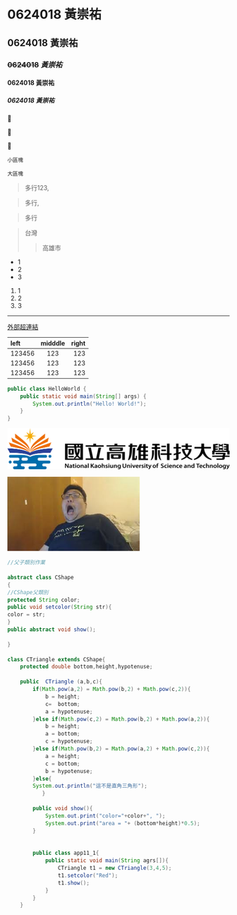 # 0624018 **黃崇祐**

## 0624018 黃崇祐

### ~~0624018~~ *黃崇祐*

#### 0624018 黃崇祐

##### 0624018 黃崇祐

:chicken:

:chicken:

:chicken:

`小區塊`

```大區塊```

> 多行123,

> 多行,

> 多行

>台灣
>>高雄市

* 1
* 2
* 3

1. 1
2. 2
3. 3

***

[外部超連結](https:\\tw.yahoo.com)

|   left  |   midddle  |   right  |
|:--------|:----------:|---------:|
|123456|123|123|
|123456|123|123|
|123456|123|123|

```java
public class HelloWorld {
    public static void main(String[] args) {
        System.out.println("Hello! World!");
    }
}
```


![NKUST](nkust.png)

[![AAA](DONDON.jpg)](https://www.youtube.com/watch?v=AhMhjkYMU5k)


```java
//父子類別作業

abstract class CShape 
{
//CShape父類別
protected String color;
public void setcolor(String str){
color = str;
}
public abstract void show();

}

class CTriangle extends CShape{
    protected double bottom,height,hypotenuse;
    
    public  CTriangle (a,b,c){
        if(Math.pow(a,2) = Math.pow(b,2) + Math.pow(c,2)){
            b = height;
            c=  bottom;
            a = hypotenuse;
        }else if(Math.pow(c,2) = Math.pow(b,2) + Math.pow(a,2)){
            b = height;
            a = bottom;
            c = hypotenuse;
        }else if(Math.pow(b,2) = Math.pow(a,2) + Math.pow(c,2)){
            a = height;
            c = bottom;
            b = hypotenuse;
        }else{
        System.out.println("這不是直角三角形");
           }
           
        public void show(){
            System.out.print("color="+color+", ");
            System.out.print("area = "+ (bottom*height)*0.5);
        }
        
        
        public class app11_1{
            public static void main(String agrs[]){
                CTriangle t1 = new CTriangle(3,4,5);
                t1.setcolor("Red");
                t1.show();
            }
        }
    }
```

